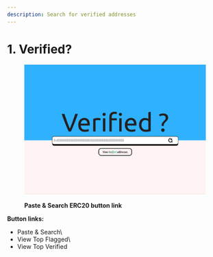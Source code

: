 ```yaml
---
description: Search for verified addresses
---
```


# 1. Verified?

<figure><img src="../.gitbook/assets/VERIFIED.png" alt=""><figcaption><p><strong>Paste &#x26; Search ERC20 button link</strong></p></figcaption></figure>

**Button links:**
- Paste & Search\
- View Top Flagged\
- View Top Verified

